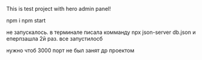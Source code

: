 This is test project with hero admin panel!

npm i
npm start

не запускалось. в терминале писала комманду npx json-server db.json
и еперпзашла 2й раз. все запустилосб

нужно чтоб 3000 порт не был занят др проектом